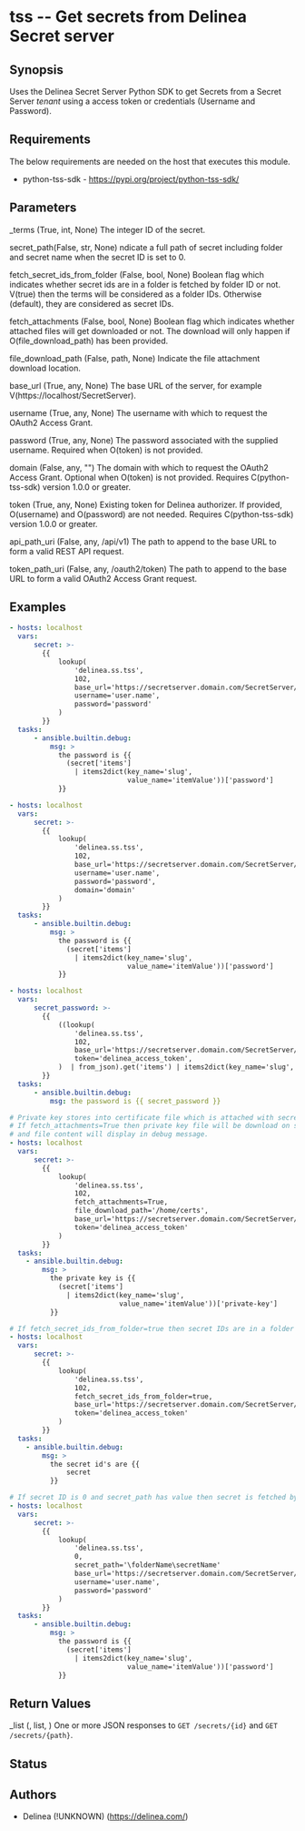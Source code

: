# tss -- Get secrets from Delinea Secret server

## Synopsis

Uses the Delinea Secret Server Python SDK to get Secrets from a Secret Server _tenant_ using a access token or credentials (Username and Password).

## Requirements

The below requirements are needed on the host that executes this module.

- python-tss-sdk - https://pypi.org/project/python-tss-sdk/

## Parameters

\_terms (True, int, None)
The integer ID of the secret.

secret_path(False, str, None)
ndicate a full path of secret including folder and secret name when the secret ID is set to 0.

fetch_secret_ids_from_folder (False, bool, None)
Boolean flag which indicates whether secret ids are in a folder is fetched by folder ID or not. V(true) then the terms will be considered as a folder IDs. Otherwise (default), they are considered as secret IDs.

fetch_attachments (False, bool, None)
Boolean flag which indicates whether attached files will get downloaded or not. The download will only happen if O(file_download_path) has been provided.

file_download_path (False, path, None)
Indicate the file attachment download location.

base_url (True, any, None)
The base URL of the server, for example V(https://localhost/SecretServer).

username (True, any, None)
The username with which to request the OAuth2 Access Grant.

password (True, any, None)
The password associated with the supplied username. Required when O(token) is not provided.

domain (False, any, "")
The domain with which to request the OAuth2 Access Grant. Optional when O(token) is not provided. Requires C(python-tss-sdk) version 1.0.0 or greater.

token (True, any, None)
Existing token for Delinea authorizer. If provided, O(username) and O(password) are not needed. Requires C(python-tss-sdk) version 1.0.0 or greater.

api_path_uri (False, any, /api/v1)
The path to append to the base URL to form a valid REST API request.

token_path_uri (False, any, /oauth2/token)
The path to append to the base URL to form a valid OAuth2 Access Grant request.

## Examples

```yaml
- hosts: localhost
  vars:
      secret: >-
        {{
            lookup(
                'delinea.ss.tss',
                102,
                base_url='https://secretserver.domain.com/SecretServer/',
                username='user.name',
                password='password'
            )
        }}
  tasks:
      - ansible.builtin.debug:
          msg: >
            the password is {{
              (secret['items']
                | items2dict(key_name='slug',
                             value_name='itemValue'))['password']
            }}

- hosts: localhost
  vars:
      secret: >-
        {{
            lookup(
                'delinea.ss.tss',
                102,
                base_url='https://secretserver.domain.com/SecretServer/',
                username='user.name',
                password='password',
                domain='domain'
            )
        }}
  tasks:
      - ansible.builtin.debug:
          msg: >
            the password is {{
              (secret['items']
                | items2dict(key_name='slug',
                             value_name='itemValue'))['password']
            }}

- hosts: localhost
  vars:
      secret_password: >-
        {{
            ((lookup(
                'delinea.ss.tss',
                102,
                base_url='https://secretserver.domain.com/SecretServer/',
                token='delinea_access_token',
            )  | from_json).get('items') | items2dict(key_name='slug', value_name='itemValue'))['password']
        }}
  tasks:
      - ansible.builtin.debug:
          msg: the password is {{ secret_password }}

# Private key stores into certificate file which is attached with secret.
# If fetch_attachments=True then private key file will be download on specified path
# and file content will display in debug message.
- hosts: localhost
  vars:
      secret: >-
        {{
            lookup(
                'delinea.ss.tss',
                102,
                fetch_attachments=True,
                file_download_path='/home/certs',
                base_url='https://secretserver.domain.com/SecretServer/',
                token='delinea_access_token'
            )
        }}
  tasks:
    - ansible.builtin.debug:
        msg: >
          the private key is {{
            (secret['items']
              | items2dict(key_name='slug',
                           value_name='itemValue'))['private-key']
          }}

# If fetch_secret_ids_from_folder=true then secret IDs are in a folder is fetched based on folder ID
- hosts: localhost
  vars:
      secret: >-
        {{
            lookup(
                'delinea.ss.tss',
                102,
                fetch_secret_ids_from_folder=true,
                base_url='https://secretserver.domain.com/SecretServer/',
                token='delinea_access_token'
            )
        }}
  tasks:
    - ansible.builtin.debug:
        msg: >
          the secret id's are {{
              secret
          }}

# If secret ID is 0 and secret_path has value then secret is fetched by secret path
- hosts: localhost
  vars:
      secret: >-
        {{
            lookup(
                'delinea.ss.tss',
                0,
                secret_path='\folderName\secretName'
                base_url='https://secretserver.domain.com/SecretServer/',
                username='user.name',
                password='password'
            )
        }}
  tasks:
      - ansible.builtin.debug:
          msg: >
            the password is {{
              (secret['items']
                | items2dict(key_name='slug',
                             value_name='itemValue'))['password']
            }}
```

## Return Values

\_list (, list, )
One or more JSON responses to `GET /secrets/{id}` and `GET /secrets/{path}`.

## Status

## Authors

- Delinea (!UNKNOWN) (https://delinea.com/)
